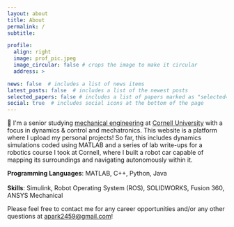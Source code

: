 ```yaml
---
layout: about
title: About
permalink: /
subtitle:

profile:
  align: right
  image: prof_pic.jpeg
  image_circular: false # crops the image to make it circular
  address: >

news: false  # includes a list of news items
latest_posts: false  # includes a list of the newest posts
selected_papers: false # includes a list of papers marked as "selected={true}"
social: true  # includes social icons at the bottom of the page
---
```

👋 I'm a senior studying [mechanical engineering](https://www.mae.cornell.edu/mae) at [Cornell University](https://www.cornell.edu/) with a focus in dynamics & control and mechatronics. This website is a platform where I upload my personal projects! So far, this includes dynamics simulations coded using MATLAB and a series of lab write-ups for a robotics course I took at Cornell, where I built a robot car capable of mapping its surroundings and navigating autonomously within it.

**Programming Languages**: MATLAB, C++, Python, Java
<br><br>
**Skills**: Simulink, Robot Operating System (ROS), SOLIDWORKS, Fusion 360, ANSYS Mechanical

Please feel free to contact me for any career opportunities and/or any other questions at [apark2459@gmail.com](mailto:apark2459@gmail.com)!
